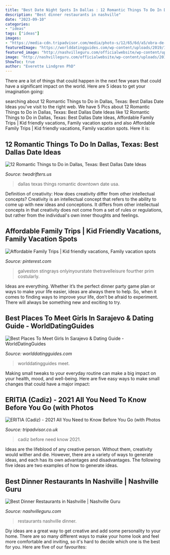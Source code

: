 ```yaml
---
title: "Best Date Night Spots In Dallas : 12 Romantic Things To Do In Dallas, Texas: Best Dallas Date Ideas"
description: "Best dinner restaurants in nashville"
date: "2023-09-10"
categories:
- "ideas"
tags: ["ideas"]
images:
- "https://media-cdn.tripadvisor.com/media/photo-s/12/65/6d/a5/obra-de-pintura.jpg"
featuredImage: "https://worlddatingguides.com/wp-content/uploads/2019/10/bars-singles-nightlife-sarajevo-hook-up-girls-online.jpg"
featured_image: "http://nashvilleguru.com/officialwebsite/wp-content/uploads/2018/06/dinner-restaurants-1200x533.jpg"
image: "http://nashvilleguru.com/officialwebsite/wp-content/uploads/2018/06/dinner-restaurants-1200x533.jpg"
ShowToc: true
author: "Everette Lindgren PhD"
---
```



There are a lot of things that could happen in the next few years that could have a significant impact on the world. Here are 5 ideas to get your imagination going: 

	

		
searching about 12 Romantic Things to Do in Dallas, Texas: Best Dallas Date Ideas you've visit to the right web. We have 5 Pics about 12 Romantic Things to Do in Dallas, Texas: Best Dallas Date Ideas like 12 Romantic Things to Do in Dallas, Texas: Best Dallas Date Ideas, Affordable Family Trips | Kid friendly vacations, Family vacation spots and also Affordable Family Trips | Kid friendly vacations, Family vacation spots. Here it is:
		
    
## 12 Romantic Things To Do In Dallas, Texas: Best Dallas Date Ideas

<img loading=lazy src="https://twodrifters.us/wp-content/uploads/2018/11/bigstock-Dallas-Texas-USA-downtown-ci-203300737-1024x684.jpg" onerror="this.onerror=null;this.src='https://tse4.mm.bing.net/th?id=OIP.WXuurPzxXeuTi5i0LNcN4QHaE8&amp;pid=15.1';" alt="12 Romantic Things to Do in Dallas, Texas: Best Dallas Date Ideas">

_Source: twodrifters.us_

>dallas texas things romantic downtown date usa. 

	

Definition of creativity: How does creativity differ from other intellectual concepts?
Creativity is an intellectual concept that refers to the ability to come up with new ideas and conceptions. It differs from other intellectual concepts in that creativity does not come from a set of rules or regulations, but rather from the individual's own inner thoughts and feelings.

    
## Affordable Family Trips | Kid Friendly Vacations, Family Vacation Spots

<img loading=lazy src="https://i.pinimg.com/originals/f8/07/b2/f807b279107d4f764530cb76bd46ee7c.jpg" onerror="this.onerror=null;this.src='https://tse4.mm.bing.net/th?id=OIP.jjwnXzcg5mRWYxOZ8gzmygHaLG&amp;pid=15.1';" alt="Affordable Family Trips | Kid friendly vacations, Family vacation spots">

_Source: pinterest.com_

>galveston stingrays onlyinyourstate thetravelleisure fourther prim costularly. 

	

Ideas are everything. Whether it’s the perfect dinner party game plan or ways to make your life easier, ideas are always there to help. So, when it comes to finding ways to improve your life, don’t be afraid to experiment. There will always be something new and exciting to try.

    
## Best Places To Meet Girls In Sarajevo &amp; Dating Guide - WorldDatingGuides

<img loading=lazy src="https://worlddatingguides.com/wp-content/uploads/2019/10/bars-singles-nightlife-sarajevo-hook-up-girls-online.jpg" onerror="this.onerror=null;this.src='https://tse2.mm.bing.net/th?id=OIP.hWsuPNl4Xjot6ytfoEHaNgHaE7&amp;pid=15.1';" alt="Best Places To Meet Girls In Sarajevo &amp; Dating Guide - WorldDatingGuides">

_Source: worlddatingguides.com_

>worlddatingguides meet. 

	

Making small tweaks to your everyday routine can make a big impact on your health, mood, and well-being. Here are five easy ways to make small changes that could have a major impact: 

    
## ERITIA (Cadiz) - 2021 All You Need To Know Before You Go (with Photos

<img loading=lazy src="https://media-cdn.tripadvisor.com/media/photo-s/12/65/6d/a5/obra-de-pintura.jpg" onerror="this.onerror=null;this.src='https://tse4.mm.bing.net/th?id=OIP.qJfXrHRDiD5ctGSxANrCFAAAAA&amp;pid=15.1';" alt="ERITIA (Cadiz) - 2021 All You Need to Know Before You Go (with Photos">

_Source: tripadvisor.co.uk_

>cadiz before need know 2021. 

	

Ideas are the lifeblood of any creative person. Without them, creativity would wither and die. However, there are a variety of ways to generate ideas, and each has its own advantages and disadvantages. The following five ideas are two examples of how to generate ideas.

    
## Best Dinner Restaurants In Nashville | Nashville Guru

<img loading=lazy src="http://nashvilleguru.com/officialwebsite/wp-content/uploads/2018/06/dinner-restaurants-1200x533.jpg" onerror="this.onerror=null;this.src='https://tse1.mm.bing.net/th?id=OIP.DIBTJblHSxPrHEL2CKfSPAHaDS&amp;pid=15.1';" alt="Best Dinner Restaurants in Nashville | Nashville Guru">

_Source: nashvilleguru.com_

>restaurants nashville dinner. 

	

Diy ideas are a great way to get creative and add some personality to your home. There are so many different ways to make your home look and feel more comfortable and inviting, so it's hard to decide which one is the best for you. Here are five of our favourites:

